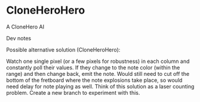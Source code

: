 # CloneHeroHero
A CloneHero AI

Dev notes

Possible alternative solution (CloneHeroHero):

Watch one single pixel (or a few pixels for robustness) in each column and constantly poll their values. If they
change to the note color (within the range) and then change back, emit the note. Would still need to cut off the
bottom of the fretboard where the note explosions take place, so would need delay for note playing as well. Think
of this solution as a laser counting problem. Create a new branch to experiment with this.
